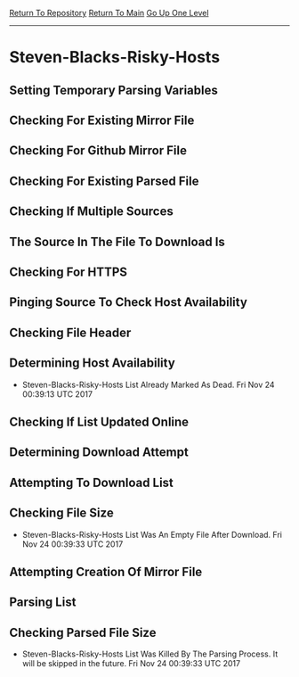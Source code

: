 [Return To Repository](https://github.com/deathbybandaid/piholeparser/)
[Return To Main](https://github.com/deathbybandaid/piholeparser/blob/master/RecentRunLogs/Mainlog.md)
[Go Up One Level](https://github.com/deathbybandaid/piholeparser/blob/master/RecentRunLogs/TopLevelScripts/30-Processing-Blacklists.md)
____________________________________
# Steven-Blacks-Risky-Hosts
## Setting Temporary Parsing Variables
## Checking For Existing Mirror File
## Checking For Github Mirror File
## Checking For Existing Parsed File
## Checking If Multiple Sources
## The Source In The File To Download Is
## Checking For HTTPS
## Pinging Source To Check Host Availability
## Checking File Header
## Determining Host Availability
* Steven-Blacks-Risky-Hosts List Already Marked As Dead. Fri Nov 24 00:39:13 UTC 2017
## Checking If List Updated Online
## Determining Download Attempt
## Attempting To Download List
## Checking File Size
* Steven-Blacks-Risky-Hosts List Was An Empty File After Download. Fri Nov 24 00:39:33 UTC 2017
## Attempting Creation Of Mirror File
## Parsing List
## Checking Parsed File Size
* Steven-Blacks-Risky-Hosts List Was Killed By The Parsing Process. It will be skipped in the future. Fri Nov 24 00:39:33 UTC 2017
